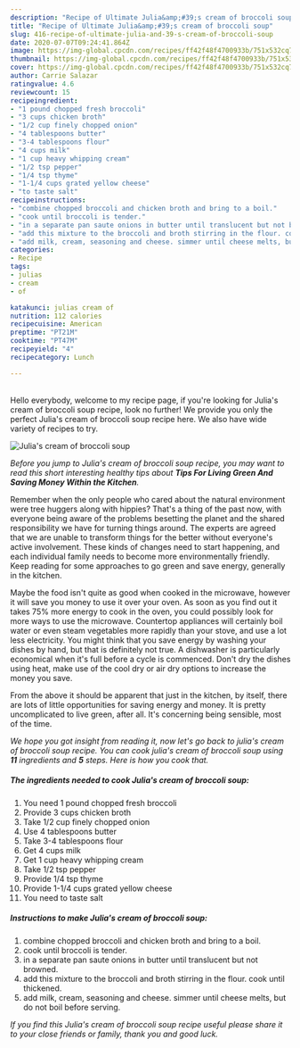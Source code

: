 ```yaml
---
description: "Recipe of Ultimate Julia&amp;#39;s cream of broccoli soup"
title: "Recipe of Ultimate Julia&amp;#39;s cream of broccoli soup"
slug: 416-recipe-of-ultimate-julia-and-39-s-cream-of-broccoli-soup
date: 2020-07-07T09:24:41.864Z
image: https://img-global.cpcdn.com/recipes/ff42f48f4700933b/751x532cq70/julias-cream-of-broccoli-soup-recipe-main-photo.jpg
thumbnail: https://img-global.cpcdn.com/recipes/ff42f48f4700933b/751x532cq70/julias-cream-of-broccoli-soup-recipe-main-photo.jpg
cover: https://img-global.cpcdn.com/recipes/ff42f48f4700933b/751x532cq70/julias-cream-of-broccoli-soup-recipe-main-photo.jpg
author: Carrie Salazar
ratingvalue: 4.6
reviewcount: 15
recipeingredient:
- "1 pound chopped fresh broccoli"
- "3 cups chicken broth"
- "1/2 cup finely chopped onion"
- "4 tablespoons butter"
- "3-4 tablespoons flour"
- "4 cups milk"
- "1 cup heavy whipping cream"
- "1/2 tsp pepper"
- "1/4 tsp thyme"
- "1-1/4 cups grated yellow cheese"
- "to taste salt"
recipeinstructions:
- "combine chopped broccoli and chicken broth and bring to a boil."
- "cook until broccoli is tender."
- "in a separate pan saute onions in butter until translucent but not browned."
- "add this mixture to the broccoli and broth stirring in the flour. cook until thickened."
- "add milk, cream, seasoning and cheese. simmer until cheese melts, but do not boil before serving."
categories:
- Recipe
tags:
- julias
- cream
- of

katakunci: julias cream of 
nutrition: 112 calories
recipecuisine: American
preptime: "PT21M"
cooktime: "PT47M"
recipeyield: "4"
recipecategory: Lunch

---
```

<br>
Hello everybody, welcome to my recipe page, if you're looking for Julia&#39;s cream of broccoli soup recipe, look no further! We provide you only the perfect Julia&#39;s cream of broccoli soup recipe here. We also have wide variety of recipes to try.
<br>


![Julia&#39;s cream of broccoli soup](https://img-global.cpcdn.com/recipes/ff42f48f4700933b/751x532cq70/julias-cream-of-broccoli-soup-recipe-main-photo.jpg)

<i>Before you jump to Julia&#39;s cream of broccoli soup recipe, you may want to read this short interesting healthy tips about 
<strong>Tips For Living Green And Saving Money Within the Kitchen</strong>.</i>
</br>

Remember when the only people who cared about the natural environment were tree huggers along with hippies? That's a thing of the past now, with everyone being aware of the problems besetting the planet and the shared responsibility we have for turning things around. The experts are agreed that we are unable to transform things for the better without everyone's active involvement. These kinds of changes need to start happening, and each individual family needs to become more environmentally friendly. Keep reading for some approaches to go green and save energy, generally in the kitchen.

Maybe the food isn't quite as good when cooked in the microwave, however it will save you money to use it over your oven. As soon as you find out it takes 75% more energy to cook in the oven, you could possibly look for more ways to use the microwave. Countertop appliances will certainly boil water or even steam vegetables more rapidly than your stove, and use a lot less electricity. You might think that you save energy by washing your dishes by hand, but that is definitely not true. A dishwasher is particularly economical when it's full before a cycle is commenced. Don't dry the dishes using heat, make use of the cool dry or air dry options to increase the money you save.

From the above it should be apparent that just in the kitchen, by itself, there are lots of little opportunities for saving energy and money. It is pretty uncomplicated to live green, after all. It's concerning being sensible, most of the time.


<i>We hope you got insight from reading it, now let's go back to julia&#39;s cream of broccoli soup recipe. You can cook julia&#39;s cream of broccoli soup using <strong>11</strong> ingredients and <strong>5</strong> steps. Here is how you cook that.
</i>

##### The ingredients needed to cook Julia&#39;s cream of broccoli soup:

1. You need 1 pound chopped fresh broccoli
1. Provide 3 cups chicken broth
1. Take 1/2 cup finely chopped onion
1. Use 4 tablespoons butter
1. Take 3-4 tablespoons flour
1. Get 4 cups milk
1. Get 1 cup heavy whipping cream
1. Take 1/2 tsp pepper
1. Provide 1/4 tsp thyme
1. Provide 1-1/4 cups grated yellow cheese
1. You need to taste salt


##### Instructions to make Julia&#39;s cream of broccoli soup:

1. combine chopped broccoli and chicken broth and bring to a boil.
1. cook until broccoli is tender.
1. in a separate pan saute onions in butter until translucent but not browned.
1. add this mixture to the broccoli and broth stirring in the flour. cook until thickened.
1. add milk, cream, seasoning and cheese. simmer until cheese melts, but do not boil before serving.


<i>If you find this Julia&#39;s cream of broccoli soup recipe useful please share it to your close friends or family, thank you and good luck.</i>
